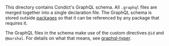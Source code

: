 This directory contains Condict's GraphQL schema. All `.graphql` files are merged together into a single declaration file. The GraphQL schema is stored outside [packages](../packages) so that it can be referenced by any package that requires it.

The GraphQL files in the schema make use of the custom directives `@id` and `@marshal`. For details on what that means, see [graphql-typer](../packages/graphql-typer).
